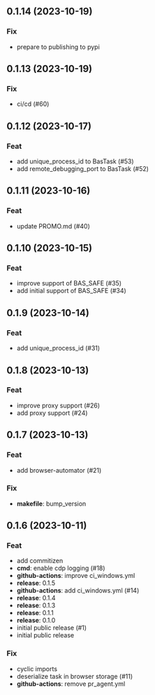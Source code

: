 ## 0.1.14 (2023-10-19)

### Fix

- prepare to publishing to pypi

## 0.1.13 (2023-10-19)

### Fix

- ci/cd (#60)

## 0.1.12 (2023-10-17)

### Feat

- add unique_process_id to BasTask (#53)
- add remote_debugging_port to BasTask (#52)

## 0.1.11 (2023-10-16)

### Feat

- update PROMO.md (#40)

## 0.1.10 (2023-10-15)

### Feat

- improve support of BAS_SAFE (#35)
- add initial support of BAS_SAFE (#34)

## 0.1.9 (2023-10-14)

### Feat

- add unique_process_id (#31)

## 0.1.8 (2023-10-13)

### Feat

- improve proxy support (#26)
- add proxy support (#24)

## 0.1.7 (2023-10-13)

### Feat

- add browser-automator (#21)

### Fix

- **makefile**: bump_version

## 0.1.6 (2023-10-11)

### Feat

- add commitizen
- **cmd**: enable cdp logging (#18)
- **github-actions**: improve ci_windows.yml
- **release**: 0.1.5
- **github-actions**: add ci_windows.yml (#14)
- **release**: 0.1.4
- **release**: 0.1.3
- **release**: 0.1.1
- **release**: 0.1.0
- initial public release (#1)
- initial public release

### Fix

- cyclic imports
- deserialize task in browser storage (#11)
- **github-actions**: remove pr_agent.yml
